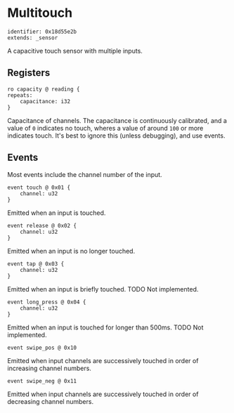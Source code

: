 # Multitouch

    identifier: 0x18d55e2b
    extends: _sensor

A capacitive touch sensor with multiple inputs.

## Registers

    ro capacity @ reading {
    repeats:
        capacitance: i32
    }

Capacitance of channels. The capacitance is continuously calibrated, and a value of `0` indicates
no touch, wheres a value of around `100` or more indicates touch.
It's best to ignore this (unless debugging), and use events.

## Events

Most events include the channel number of the input.

    event touch @ 0x01 {
        channel: u32
    }

Emitted when an input is touched.

    event release @ 0x02 {
        channel: u32
    }

Emitted when an input is no longer touched.

    event tap @ 0x03 {
        channel: u32
    }

Emitted when an input is briefly touched. TODO Not implemented.

    event long_press @ 0x04 {
        channel: u32
    }

Emitted when an input is touched for longer than 500ms. TODO Not implemented.

    event swipe_pos @ 0x10

Emitted when input channels are successively touched in order of increasing channel numbers.

    event swipe_neg @ 0x11

Emitted when input channels are successively touched in order of decreasing channel numbers.
